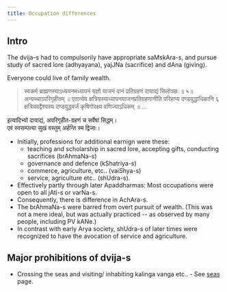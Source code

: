 ```yaml
---
title: Occupation differences
---
```



## Intro
The dvija-s had to compulsorily have appropriate saMskAra-s, and pursue study of sacred lore (adhyayana), yajJNa (sacrifice) and dAna (giving).

Everyone could live of family wealth. 

> स्वकर्म ब्राह्मणस्याऽध्ययनमध्यापनं यज्ञो याजनं दानं प्रतिग्रहणं दायाद्यं सिलोञ्छः ॥ ५॥ अन्यच्चाऽपरिगृहीतम् ॥ एतान्येव क्षत्रियस्याध्यापनयाजनप्रतिग्रहणानीति परिहाप्य दण्डयुद्धाधिकानि ६ क्षत्रियवद्वैश्यस्य दण्डयुद्धवर्जं कृषिगोरक्ष्य वणिज्याऽधिकम् ॥ …

इत्यादिभ्यो दायाद्यं, अपरिगृहीत-ग्रहणं च सर्वेषां सिद्धम्।  
एवं स्वसम्पत्त्या सुखं वस्तुम् अर्हन्ति स्म द्विजाः। 



- Initially, professions for additional earnign were these:
    - teaching and scholarship in sacred lore, accepting gifts, conducting sacrifices (brAhmaNa-s) 
    - governance and defence (kShatriya-s) 
    - commerce, agriculture, etc.. (vaiShya-s) 
    - service, agriculture etc.. (shUdra-s).
- Effectively partly through later Apaddharmas: Most occupations were open to all jAti-s or varNa-s.
- Consequently, there is difference in AchAra-s.
- The brAhmaNa-s were barred from overt pursuit of wealth. (This was not a mere ideal, but was actually practiced -- as observed by many people, including PV kANe.)
- In contrast with early Arya society, shUdra-s of later times were recognized to have the avocation of service and agriculture.

## Major prohibitions of dvija-s
- Crossing the seas and visiting/ inhabiting kalinga vanga etc.. - See [seas](../seas/) page.
